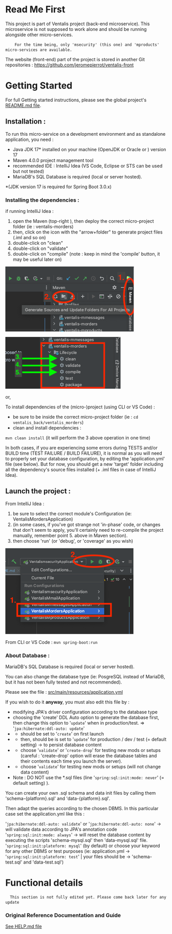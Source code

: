 # Read Me First
This project is part of Ventalis project (back-end microservice).
This microservice is not supposed to work alone and should be running alongside other micro-services.

        For the time being, only 'msecurity' (this one) and 'mproducts'  micro-services are available.

The website (front-end) part of the project is stored in another Git repositories :
https://github.com/jeromepierrot/ventalis-front

# Getting Started

For full Getting started instructions, please see the global project's [README.md file](../README.md).

## Installation :

To run this micro-service on a development environment and as standalone application, you need :

- Java JDK 17* installed on your machine (OpenJDK or Oracle or )
  version 17
- Maven 4.0.0 project management tool
- recommended IDE : IntelliJ Idea (VS Code, Eclipse or STS can be used but not tested)
- MariaDB's SQL Database is required (local or server hosted).

*(JDK version 17 is required for Spring Boot 3.0.x)

### Installing the dependencies :

if running IntelliJ Idea :

1. open the Maven (top-right ), then deploy the correct micro-project folder (ie : ventalis-morders)
2. then, click on the icon with the "arrow+folder" to generate project files (.iml and so on)
3. double-click on "clean"
4. double-click on "validate"
5. double-click on "compile"
   (note : keep in mind the 'compile' button, it may be useful  later on)

![maven-generate-update_intelliJ.png](..%2Freadme%2Fmaven-generate-update_intelliJ.png)

![maven-clean_intelliJ.png](..%2Freadme%2Fmaven-clean_intelliJ.png)

or,

To install dependencies of the (micro-)project (using CLI or VS Code) :
- be sure to be inside the correct micro-project folder (ie : `cd ventalis_back/ventalis_morders`)
- clean and install dependencies :

`mvn clean install`
(it will perform the 3 above operation in one time)

In both cases, if you are experiencing some errors during TESTS and/or BUILD time (TEST FAILURE / BUILD FAILURE), it is normal as you will need to properly set your database configuration, by editing the 'application.yml' file (see below).
But for now, you should get a new 'target' folder including all the dependency's source files installed (+ .iml files in case of IntelliJ Idea).

## Launch the project :

From IntelliJ Idea :
1. be sure to select the correct module's Configuration (ie: VentalisMordersApplication)
2. (in some cases, if you've got strange not 'in-phase' code, or changes that don't seem to apply, you'll certainly need to re-compile the project manually, remember point 5. above in Maven section).
3. then choose 'run' (or 'debug', or 'coverage' as you wish)

![maven-run_intelliJ.png](..%2Freadme%2Fmaven-run_intelliJ.png)

From CLI or VS Code :
`mvn spring-boot:run`


### About Database :
MariaDB's SQL Database is required (local or server hosted).

You can also change the database type (ie: PosgreSQL instead of MariaDB, but it has not been fully tested and not recommended).

Please see the file : [src/main/resources/application.yml]([application.yml](src%2Fmain%2Fresources%2Fapplication.yml))

If you wish to do it **anyway**, you must also edit this file by :
- modifying JPA's driver configuration according to the database type
- choosing the 'create' DDL Auto option to generate the database first, then change this option to '`update`' when in production/test.
  =>  '`jpa:hibernate:ddl-auto: update`'
- - should be set to '`create`' on first launch
- - then, should be is set to '`update`' for production / dev / test (= default setting) -> to persist database content
- - choose '`validate`' or '`create-drop`' for testing new mods or setups (careful : 'create-drop' option will erase the database tables and their contents each time you launch the server).
- - choose '`validate`' for testing new mods or setups (will not change data content)
- Note : DO NOT use the *.sql files (line '`spring:sql:init:mode: never`' (= default setting) ).

You can create your own .sql schema and data init files by calling them 'schema-{platform}.sql' and 'data-{platform}.sql'.

Then adapt the queries according to the chosen DBMS. In this particular case set the application.yml like this :

'`jpa:hibernate:ddl-auto: validate`' or '`jpa:hibernate:ddl-auto: none`' -> will validate data according to JPA's annotation code
'`spring:sql:init:mode: always`' -> will reset the database content by executing the scripts 'schema-mysql.sql' then 'data-mysql.sql' file.
'`spring:sql:init:plateform: mysql`' (by default) or choose your keyword for any other DBMS or test purposes
(ie: application.yml -> '`spring:sql:init:plateform: test`' | your files should be  -> 'schema-test.sql' and 'data-test.sql')

# Functional details

      This section is not fully edited yet. Please come back later for any update

### Original Reference Documentation and Guide
[See HELP.md file](./HELP.md)